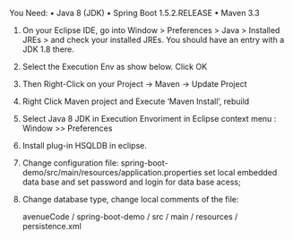 You Need:
•	Java 8 (JDK)
•	Spring Boot 1.5.2.RELEASE
•	Maven 3.3

1.	On your Eclipse IDE, go into Window > Preferences > Java > Installed JREs > and check your installed JREs. You should have an entry with a JDK 1.8 there.

2.	Select the Execution Env as show below. Click OK

3.	Then Right-Click on your Project -> Maven -> Update Project 

4.  Right Click Maven project  and Execute ‘Maven Install’,  rebuild

5.  Select Java 8 JDK in Execution Envoriment in Eclipse context menu : Window >> Preferences

6.  Install plug-in HSQLDB in eclipse.

7.  Change configuration file: spring-boot-demo/src/main/resources/application.properties
    set local embedded data base and set password and login for data base acess;
    
8.  Change database type, change local comments of the file:

    avenueCode / spring-boot-demo / src / main / resources / persistence.xml